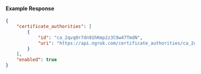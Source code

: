 <!-- Code generated for API Clients. DO NOT EDIT. -->

#### Example Response

```json
{
	"certificate_authorities": [
		{
			"id": "ca_2qvq0r7dn91hKmp2z3C9w47TmdN",
			"uri": "https://api.ngrok.com/certificate_authorities/ca_2qvq0r7dn91hKmp2z3C9w47TmdN"
		}
	],
	"enabled": true
}
```
